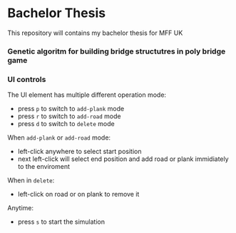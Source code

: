 # Bachelor Thesis

This repository will contains my bachelor thesis for MFF UK

### Genetic algoritm for building bridge structutres in poly bridge game



### UI controls

The UI element has multiple different operation mode:
* press `p` to switch to `add-plank` mode
* press `r` to switch to `add-road` mode
* press `d` to switch to `delete` mode

When `add-plank` or `add-road` mode:
* left-click anywhere to select start position
* next left-click will select end position and add road or plank immidiately to the enviroment

When in `delete`:
* left-click on road or on plank to remove it

Anytime:
* press `s` to start the simulation
